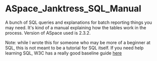# ASpace_Janktress_SQL_Manual
A bunch of SQL queries and explanations for batch reporting things you may need. It's kind of a manual explaining how the tables work in the process. Version of ASpace used is 2.3.2.

Note: while I wrote this for someone who may be more of a beginner at SQL, this is not meant to be a tutorial for SQL itself. If you need help learning SQL, W3C has a really good baseline guide [here](https://www.w3schools.com/sql/default.asp "W3C SQL Tutorial")
